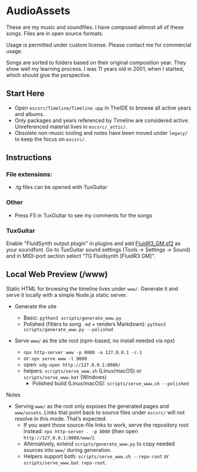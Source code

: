 # AudioAssets

These are my music and soundfiles. I have composed allmost all of these songs. Files are in open source formats.

Usage is permitted under custom license.
Please contact me for commercial usage.

Songs are sorted to folders based on their original composition year. They show well my learning process. I was 11 years old in 2001, when I started, which should give the perspective.

## Start Here
- Open `escsrc/Timeline/Timeline.upp` in TheIDE to browse all active years and albums.
- Only packages and years referenced by Timeline are considered active. Unreferenced material lives in `escsrc/_attic/`.
- Obsolete non-music tooling and notes have been moved under `legacy/` to keep the focus on `escsrc/`.


## Instructions
### File extensions:
- .tg files can be opened with TuxGuitar

### Other
- Press F5 in TuxGuitar to see my comments for the songs

### TuxGuitar
Enable "FluidSynth output plugin" in plugins and add [FluidR3_GM.sf2](http://www.ronimusic.com/sf2/FluidR3_GM.sf2) as your soundfont.
Go to TuxGuitar sound settings (Tools -> Settings -> Sound) and in MIDI-port section select "TG Fluidsynth [FluidR3 GM]".

## Local Web Preview (/www)
Static HTML for browsing the timeline lives under `www/`. Generate it and serve it locally with a simple Node.js static server.

- Generate the site
  - Basic: `python3 scripts/generate_www.py`
  - Polished (filters to song `.md` + renders Markdown): `python3 scripts/generate_www.py --polished`

- Serve `www/` as the site root (npm-based, no install needed via npx)
  - `npx http-server www -p 8080 -a 127.0.0.1 -c-1`
  - or: `npx serve www -l 8080`
  - open: `xdg-open http://127.0.0.1:8080/`
  - helpers: `scripts/serve_www.sh` (Linux/macOS) or `scripts/serve_www.bat` (Windows)
    - Polished build (Linux/macOS): `scripts/serve_www.sh --polished`

Notes
- Serving `www/` as the root only exposes the generated pages and `www/assets`. Links that point back to source files under `escsrc/` will not resolve in this mode. That’s expected.
  - If you want those source-file links to work, serve the repository root instead: `npx http-server . -p 8080` (then open `http://127.0.0.1:8080/www/`).
  - Alternatively, extend `scripts/generate_www.py` to copy needed sources into `www/` during generation.
  - Helpers support both: `scripts/serve_www.sh --repo-root` or `scripts/serve_www.bat repo-root`.
